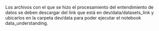 Los archivos con el que se hizo el procesamiento del entendimiento de datos se deben descargar del link que está en dev/data/datasets_link
y ubicarlos en la carpeta dev/data para poder ejecutar el notebook data_understanding.
